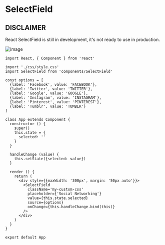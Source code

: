 # SelectField

## DISCLAIMER
React SelectField is still in development, it's not ready to use in production.


![image](https://cloud.githubusercontent.com/assets/3102551/23927387/255ffae6-08f8-11e7-8977-b480e45bfe63.png)



```
import React, { Component } from 'react'

import './css/style.css'
import SelectField from 'components/SelectField'

const options = [
  {label: 'Facebook', value: 'FACEBOOK'},
  {label: 'Twitter', value: 'TWITTER'},
  {label: 'Google', value: 'GOOGLE'},
  {label: 'Instagram', value: 'INSTAGRAM'},
  {label: 'Pinterest', value: 'PINTEREST'},
  {label: 'Tumblr', value: 'TUMBLR'}
]

class App extends Component {
  constructor () {
    super()
    this.state = {
      selected: ''
    }
  }

  handleChange (value) {
    this.setState({selected: value})
  }

  render () {
    return (
      <div style={{maxWidth: '300px', margin: '50px auto'}}>
        <SelectField
          className='my-custom-css'
          placeholder={'Social Networking'}
          value={this.state.selected}
          source={options}
          onChange={this.handleChange.bind(this)}
        />
      </div>
    )
  }
}

export default App
```
